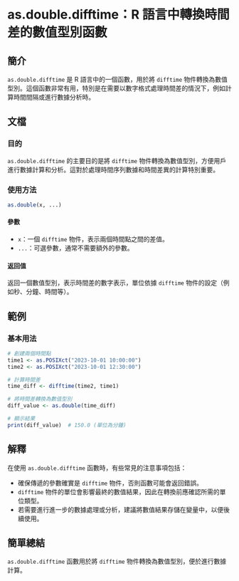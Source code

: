 <!--
Meta Description: # as.double.difftime：R 語言中轉換時間差的數值型別函數 ## 簡介 `as.double.difftime` 是 R 語言中的一個函數，用於將 `difftime` 物件轉換為數值型別。這個函數非常有用，特別是在需要以數字格式處理時間差的情況下，例如計算時間間隔或進行數據分析時...
Meta Keywords: difftime, double, 物件轉換為數值型別, time1, posixct
-->

# as.double.difftime：R 語言中轉換時間差的數值型別函數

## 簡介
`as.double.difftime` 是 R 語言中的一個函數，用於將 `difftime` 物件轉換為數值型別。這個函數非常有用，特別是在需要以數字格式處理時間差的情況下，例如計算時間間隔或進行數據分析時。

## 文檔
### 目的
`as.double.difftime` 的主要目的是將 `difftime` 物件轉換為數值型別，方便用戶進行數據計算和分析。這對於處理時間序列數據和時間差異的計算特別重要。

### 使用方法
```R
as.double(x, ...)
```

#### 參數
- `x`：一個 `difftime` 物件，表示兩個時間點之間的差值。
- `...`：可選參數，通常不需要額外的參數。

#### 返回值
返回一個數值型別，表示時間差的數字表示，單位依據 `difftime` 物件的設定（例如秒、分鐘、時間等）。

## 範例
### 基本用法
```R
# 創建兩個時間點
time1 <- as.POSIXct("2023-10-01 10:00:00")
time2 <- as.POSIXct("2023-10-01 12:30:00")

# 計算時間差
time_diff <- difftime(time2, time1)

# 將時間差轉換為數值型別
diff_value <- as.double(time_diff)

# 顯示結果
print(diff_value)  # 150.0 (單位為分鐘)
```

## 解釋
在使用 `as.double.difftime` 函數時，有些常見的注意事項包括：
- 確保傳遞的參數確實是 `difftime` 物件，否則函數可能會返回錯誤。
- `difftime` 物件的單位會影響最終的數值結果，因此在轉換前應確認所需的單位類型。
- 若需要進行進一步的數據處理或分析，建議將數值結果存儲在變量中，以便後續使用。

## 簡單總結
`as.double.difftime` 函數用於將 `difftime` 物件轉換為數值型別，便於進行數據計算。